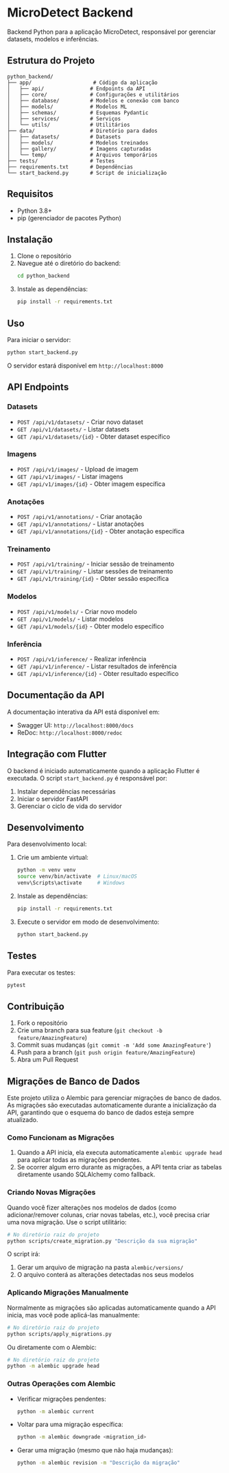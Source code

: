 # MicroDetect Backend

Backend Python para a aplicação MicroDetect, responsável por gerenciar datasets, modelos e inferências.

## Estrutura do Projeto

```
python_backend/
├── app/                    # Código da aplicação
│   ├── api/               # Endpoints da API
│   ├── core/              # Configurações e utilitários
│   ├── database/          # Modelos e conexão com banco
│   ├── models/            # Modelos ML
│   ├── schemas/           # Esquemas Pydantic
│   ├── services/          # Serviços
│   └── utils/             # Utilitários
├── data/                  # Diretório para dados
│   ├── datasets/          # Datasets
│   ├── models/            # Modelos treinados
│   ├── gallery/           # Imagens capturadas
│   └── temp/              # Arquivos temporários
├── tests/                 # Testes
├── requirements.txt       # Dependências
└── start_backend.py       # Script de inicialização
```

## Requisitos

- Python 3.8+
- pip (gerenciador de pacotes Python)

## Instalação

1. Clone o repositório
2. Navegue até o diretório do backend:
   ```bash
   cd python_backend
   ```
3. Instale as dependências:
   ```bash
   pip install -r requirements.txt
   ```

## Uso

Para iniciar o servidor:

```bash
python start_backend.py
```

O servidor estará disponível em `http://localhost:8000`

## API Endpoints

### Datasets
- `POST /api/v1/datasets/` - Criar novo dataset
- `GET /api/v1/datasets/` - Listar datasets
- `GET /api/v1/datasets/{id}` - Obter dataset específico

### Imagens
- `POST /api/v1/images/` - Upload de imagem
- `GET /api/v1/images/` - Listar imagens
- `GET /api/v1/images/{id}` - Obter imagem específica

### Anotações
- `POST /api/v1/annotations/` - Criar anotação
- `GET /api/v1/annotations/` - Listar anotações
- `GET /api/v1/annotations/{id}` - Obter anotação específica

### Treinamento
- `POST /api/v1/training/` - Iniciar sessão de treinamento
- `GET /api/v1/training/` - Listar sessões de treinamento
- `GET /api/v1/training/{id}` - Obter sessão específica

### Modelos
- `POST /api/v1/models/` - Criar novo modelo
- `GET /api/v1/models/` - Listar modelos
- `GET /api/v1/models/{id}` - Obter modelo específico

### Inferência
- `POST /api/v1/inference/` - Realizar inferência
- `GET /api/v1/inference/` - Listar resultados de inferência
- `GET /api/v1/inference/{id}` - Obter resultado específico

## Documentação da API

A documentação interativa da API está disponível em:
- Swagger UI: `http://localhost:8000/docs`
- ReDoc: `http://localhost:8000/redoc`

## Integração com Flutter

O backend é iniciado automaticamente quando a aplicação Flutter é executada. O script `start_backend.py` é responsável por:

1. Instalar dependências necessárias
2. Iniciar o servidor FastAPI
3. Gerenciar o ciclo de vida do servidor

## Desenvolvimento

Para desenvolvimento local:

1. Crie um ambiente virtual:
   ```bash
   python -m venv venv
   source venv/bin/activate  # Linux/macOS
   venv\Scripts\activate     # Windows
   ```

2. Instale as dependências:
   ```bash
   pip install -r requirements.txt
   ```

3. Execute o servidor em modo de desenvolvimento:
   ```bash
   python start_backend.py
   ```

## Testes

Para executar os testes:

```bash
pytest
```

## Contribuição

1. Fork o repositório
2. Crie uma branch para sua feature (`git checkout -b feature/AmazingFeature`)
3. Commit suas mudanças (`git commit -m 'Add some AmazingFeature'`)
4. Push para a branch (`git push origin feature/AmazingFeature`)
5. Abra um Pull Request 

## Migrações de Banco de Dados

Este projeto utiliza o Alembic para gerenciar migrações de banco de dados. As migrações são executadas automaticamente durante a inicialização da API, garantindo que o esquema do banco de dados esteja sempre atualizado.

### Como Funcionam as Migrações

1. Quando a API inicia, ela executa automaticamente `alembic upgrade head` para aplicar todas as migrações pendentes.
2. Se ocorrer algum erro durante as migrações, a API tenta criar as tabelas diretamente usando SQLAlchemy como fallback.

### Criando Novas Migrações

Quando você fizer alterações nos modelos de dados (como adicionar/remover colunas, criar novas tabelas, etc.), você precisa criar uma nova migração. Use o script utilitário:

```bash
# No diretório raiz do projeto
python scripts/create_migration.py "Descrição da sua migração"
```

O script irá:
1. Gerar um arquivo de migração na pasta `alembic/versions/`
2. O arquivo conterá as alterações detectadas nos seus modelos

### Aplicando Migrações Manualmente

Normalmente as migrações são aplicadas automaticamente quando a API inicia, mas você pode aplicá-las manualmente:

```bash
# No diretório raiz do projeto
python scripts/apply_migrations.py
```

Ou diretamente com o Alembic:

```bash
# No diretório raiz do projeto
python -m alembic upgrade head
```

### Outras Operações com Alembic

- Verificar migrações pendentes:
  ```bash
  python -m alembic current
  ```

- Voltar para uma migração específica:
  ```bash
  python -m alembic downgrade <migration_id>
  ```

- Gerar uma migração (mesmo que não haja mudanças):
  ```bash
  python -m alembic revision -m "Descrição da migração"
  ``` 